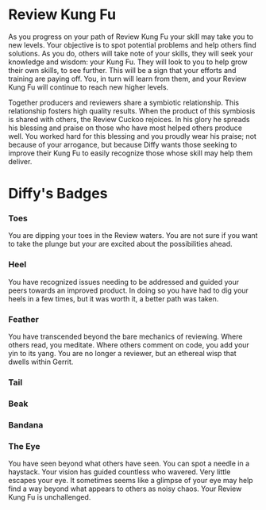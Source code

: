 # Review Kung Fu

As you progress on your path of Review Kung Fu your skill may take you to new
levels. Your objective is to spot potential problems and help others find
solutions. As you do, others will take note of your skills, they will seek your
knowledge and wisdom: your Kung Fu. They will look to you to help grow their own
skills, to see further. This will be a sign that your efforts and training are
paying off. You, in turn will learn from them, and your Review Kung Fu will
continue to reach new higher levels.

Together producers and reviewers share a symbiotic relationship. This
relationship fosters high quality results. When the product of this symbiosis is
shared with others, the Review Cuckoo rejoices. In his glory he spreads his
blessing and praise on those who have most helped others produce well. You
worked hard for this blessing and you proudly wear his praise; not because of
your arrogance, but because Diffy wants those seeking to improve their Kung Fu
to easily recognize those whose skill may help them deliver.

# Diffy's Badges

### Toes

You are dipping your toes in the Review waters. You are not sure if you want to
take the plunge but your are excited about the possibilities ahead.

### Heel

You have recognized issues needing to be addressed and guided your peers towards
an improved product. In doing so you have had to dig your heels in a few times,
but it was worth it, a better path was taken.

### Feather

You have transcended beyond the bare mechanics of reviewing. Where others read,
you meditate. Where others comment on code, you add your yin to its yang. You
are no longer a reviewer, but an ethereal wisp that dwells within Gerrit.

### Tail

### Beak

### Bandana

### The Eye

You have seen beyond what others have seen. You can spot a needle in a haystack.
Your vision has guided countless who wavered. Very little escapes your eye. It
sometimes seems like a glimpse of your eye may help find a way beyond what
appears to others as noisy chaos. Your Review Kung Fu is unchallenged.
